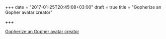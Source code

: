 +++
date = "2017-01-25T20:45:08+03:00"
draft = true
title = "Gopherize an Gopher avatar creator"

+++

<p><a href="http://gopherize.me">Gopherize an Gopher avatar creator</a></p>
